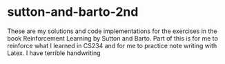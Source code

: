 # sutton-and-barto-2nd

These are my solutions and code implementations for the exercises in the book Reinforcement Learning by Sutton and Barto. Part of this is for me to reinforce what I learned in CS234 and for me to practice note writing with Latex. I have terrible handwriting